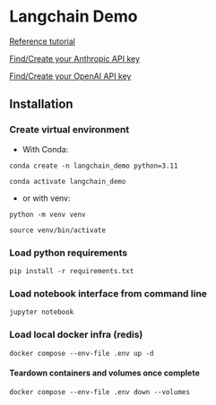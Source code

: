 # Langchain Demo

[Reference tutorial](https://www.youtube.com/watch?v=8BV9TW490nQ)

[Find/Create your Anthropic API key](https://console.anthropic.com/settings/keys)

[Find/Create your OpenAI API key](https://platform.openai.com/api-keys)

## Installation
### Create virtual environment
- With Conda:

`conda create -n langchain_demo python=3.11`

`conda activate langchain_demo`

- or with venv:

`python -m venv venv`

`source venv/bin/activate`

### Load python requirements
`pip install -r requirements.txt`

### Load notebook interface from command line
`jupyter notebook`

### Load local docker infra (redis)
`docker compose --env-file .env up -d`

#### Teardown containers and volumes once complete
`docker compose --env-file .env down --volumes`